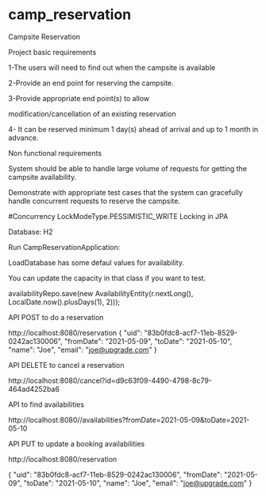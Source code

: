 # camp_reservation

Campsite Reservation

Project basic requirements

1-The users will need to find out when the campsite is available

2-Provide an end point for reserving the campsite.

3-Provide appropriate end point(s) to allow

  modification/cancellation of an existing reservation

4- It can be reserved minimum 1 day(s) ahead of arrival and up to 1 month in advance.



Non functional requirements

System should be able to handle large volume of requests for getting the campsite availability.

Demonstrate with appropriate test cases that the system can gracefully handle concurrent requests to reserve the campsite.


#Concurrency
LockModeType.PESSIMISTIC_WRITE Locking in JPA

Database: H2



 Run CampReservationApplication:

LoadDatabase has some defaul values for availability.

You can update the capacity in that class if you want to test.

availabilityRepo.save(new AvailabilityEntity(r.nextLong(), LocalDate.now().plusDays(1), 2)));

API POST to do a reservation

http://localhost:8080/reservation
{
      "uid": "83b0fdc8-acf7-11eb-8529-0242ac130006",
      "fromDate": "2021-05-09",
      "toDate": "2021-05-10",
      "name": "Joe",
      "email": "joe@upgrade.com"
   }

API DELETE to cancel a reservation

http://localhost:8080/cancel?id=d9c63f09-4490-4798-8c79-464ad4252ba6

API to find availabilities

http://localhost:8080//availabilities?fromDate=2021-05-09&toDate=2021-05-10

API PUT to update a booking availabilities

http://localhost:8080/reservation

{
      "uid": "83b0fdc8-acf7-11eb-8529-0242ac130006",
      "fromDate": "2021-05-09",
      "toDate": "2021-05-10",
      "name": "Joe",
      "email": "joe@upgrade.com"
   }